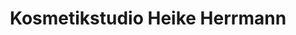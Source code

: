 ---
title: "Kosmetikstudio Heike Herrmann"
url: /jerichow/kosmetikstudio-heike-herrmann/
shop: Kosmetik
---